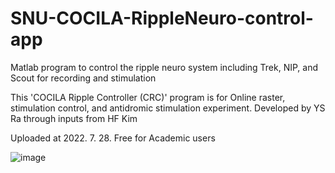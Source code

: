 # SNU-COCILA-RippleNeuro-control-app
Matlab program to control the ripple neuro system including Trek, NIP, and Scout for recording and stimulation

This 'COCILA Ripple Controller (CRC)' program is for Online raster, stimulation control, and antidromic stimulation experiment.
Developed by YS Ra through inputs from HF Kim

Uploaded at 2022. 7. 28.
Free for Academic users

![image](https://user-images.githubusercontent.com/109836650/181402120-df097077-afb2-41fb-bc81-ec7ed9546c7b.png)
